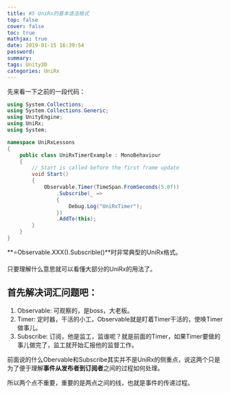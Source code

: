 ```yaml
---
title: #5 UniRx的基本语法格式
top: false
cover: false
toc: true
mathjax: true
date: 2019-01-15 16:39:54
password:
summary:
tags: Unity3D
categories: UniRx
---
```


先来看一下之前的一段代码：

```csharp
using System.Collections;
using System.Collections.Generic;
using UnityEngine;
using UniRx;
using System;

namespace UniRxLessons
{
    public class UniRxTimerExample : MonoBehaviour
    {
        // Start is called before the first frame update
        void Start()
        {
            Observable.Timer(TimeSpan.FromSeconds(5.0f))
                .Subscribe(_ =>
                {
                    Debug.Log("UniRxTimer");
                })
                .AddTo(this);
        }
    }
}
```

**⭐Observable.XXX().Subscrible()**时非常典型的UniRx格式。

只要理解什么意思就可以看懂大部分的UniRx的用法了。

## 首先解决词汇问题吧：

1. Observable: 可观察的，是boss，大老板。
2. Timer: 定时器，干活的小工，Observable就是盯着Timer干活的，使唤Timer做事儿。
3. Subscribe: 订阅，他是监工，监谁呢？就是前面的Timer，如果Timer要做的事儿做完了，监工就开始汇报他的监督工作。

前面说的什么Obervable和Subscribe其实并不是UniRx的侧重点，说这两个只是为了便于理解**事件从发布者到订阅者**之间的过程如何处理。

所以两个点不重要，重要的是两点之间的线，也就是事件的传递过程。